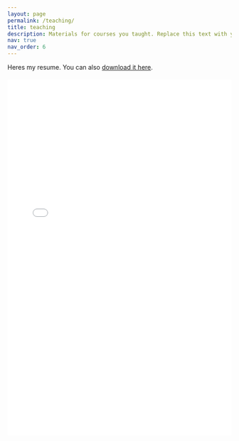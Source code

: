 ```yaml
---
layout: page
permalink: /teaching/
title: teaching
description: Materials for courses you taught. Replace this text with your description.
nav: true
nav_order: 6
---
```


Heres my resume. You can also [download it here](/assets/pdf/Raymond_Xie_Resume.pdf).

<div style="text-align:center; margin-top: 20px;">
  <iframe 
    src="/assets/pdf/Raymond_Xie_Resume.pdf" 
    width="100%" 
    height="800px" 
    style="border:none;">
  </iframe>
</div>